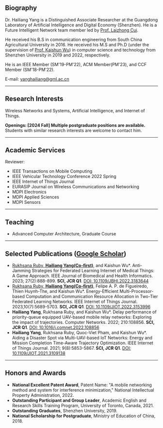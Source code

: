 ## Biography

Dr. Hailiang Yang is a Distinguished Associate Researcher at the Guangdong Laboratory of Artificial Intelligence and Digital Economy (Shenzhen). He is a Future Intelligent Network team member led by [Prof. Laizhong Cui](https://csse.szu.edu.cn/staff/cuilz/).

He received his B.S in communication engineering from South China Agricultural University in 2016. He received his M.S and Ph.D (under the supervision of [Prof. Kaishun Wu](https://kaishunwu.com)) in computer science and technology from Shenzhen University in 2019 and 2022, respectively. 

He is an IEEE Member (SM'19-PM'22), ACM Member(PM'23), and CCF Member (SM'18-PM'22).

E-mail: [yanghailiang@gml.ac.cn](mailto:yanghailiang@gml.ac.cn)

---

## Research Interests
Wireless Networks and Systems, Artificial Intelligence, and Internet of Things.

**Openings: [2024 Fall] Multiple postgraduate positions are available.** Students with similar research interests are welcome to contact him.

---
## Academic Services

Reviewer:
- IEEE Transactions on Mobile Computing
- IEEE Vehicular Technology Conference 2022 Spring
- IEEE Internet of Things Journal
- EURASIP Journal on Wireless Communications and Networking
- MDPI Electronics
- MDPI Applied Sciences
- MDPI Sensors

---
## Teaching
- Advanced Computer Architecture, Graduate Course

---

## Selected Publications ([Google Scholar](https://scholar.google.com/citations?user=BeyrndcAAAAJ&hl=en))
- <ins>Rukhsana Ruby, **Hailiang Yang(Co-first)**</ins>, and Kaishun Wu*. Anti-Jamming Strategies for Federated Learning Internet of Medical Things: A Game Approach. IEEE Journal of Biomedical and Health Informatics. 2023; 27(2):888-899. **SCI, JCR Q1**. [DOI: 10.1109/JBHI.2022.3183644](https://doi.org/10.1109/JBHI.2022.3183644)
- <ins>Rukhsana Ruby, **Hailiang Yang(Co-first)**</ins>, Felipe A. P. de Figueiredo, Thien Huynh-The, and Kaishun Wu*. Energy-Efficient Multi-Processor-based Computation and Communication Resource Allocation in Two-Tier Federated Learning Networks. IEEE Internet of Things Journal. 2023,10(7):5689-5703. **SCI, JCR Q1**. [DOI: 10.1109/JIOT.2022.3153996](https://doi.org/10.1109/JIOT.2022.3153996)
- **Hailiang Yang**, Rukhsana Ruby, and Kaishun Wu*. Delay performance of priority-queue equipped UAV-based mobile relay networks: Exploring the impact of trajectories. Computer Networks. 2022; 210:108856. **SCI, JCR Q1**. [DOI: 10.1016/j.comnet.2022.108856](https://doi.org/10.1016/j.comnet.2022.108856)
- **Hailiang Yang**, Rukhsana Ruby, Quoc-Viet Pham, and Kaishun Wu*. Aiding a Disaster Spot via Multi-UAV-based IoT Networks: Energy and Mission Completion Time-Aware Trajectory Optimization. IEEE Internet of Things Journal. 2021; 9(8):5853-5867. **SCI, JCR Q1**. [DOI: 10.1109/JIOT.2021.3109138](https://doi.org/10.1109/JIOT.2021.3109138)

---

## Honors and Awards
- **National Excellent Patent Award**, Patent Name: "A mobile networking method and system for interference minimization," National Intellectual Property Administration, 2022.
- **Outstanding Participant and Group Leader**, Academic English and Research Skills Training Program, University of Toronto, Canada, 2021.
- **Outstanding Graduates**, Shenzhen University, 2019.
- **National Scholarship for Postgraduate**, Ministry of Education of China, 2018.
